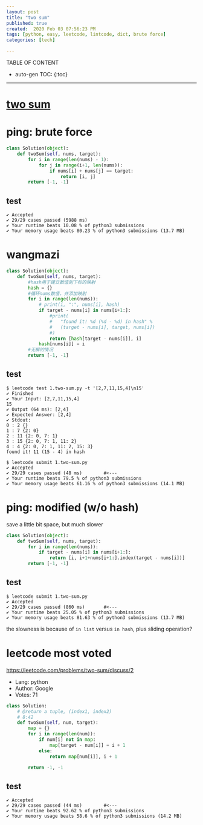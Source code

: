 ```yaml
---
layout: post
title: "two sum"
published: true
created:  2020 Feb 03 07:56:23 PM
tags: [python, easy, leetcode, lintcode, dict, brute force]
categories: [tech]

---
```


TABLE OF CONTENT

* auto-gen TOC:
{:toc}

- - -

# [two sum](https://www.lintcode.com/problem/two-sum/description)

# ping: brute force

```python
class Solution(object):
    def twoSum(self, nums, target):
        for i in range(len(nums) - 1):
            for j in range(i+1, len(nums)):
                if nums[i] + nums[j] == target:
                    return [i, j]
        return [-1, -1]
```

## test

    ✔ Accepted
    ✔ 29/29 cases passed (5988 ms)
    ✔ Your runtime beats 10.08 % of python3 submissions
    ✔ Your memory usage beats 80.23 % of python3 submissions (13.7 MB)

# wangmazi

```python
class Solution(object):
    def twoSum(self, nums, target):
        #hash用于建立数值到下标的映射
        hash = {}
        #循环nums数值，并添加映射
        for i in range(len(nums)):
            # print(i, ":", nums[i], hash)
            if target - nums[i] in nums[i+1:]:
                #print(
                #   "found it! %d (%d - %d) in hash" % 
                #   (target - nums[i], target, nums[i]) 
                #)
                return [hash[target - nums[i]], i]
            hash[nums[i]] = i
        #无解的情况
        return [-1, -1]
```

## test

    $ leetcode test 1.two-sum.py -t '[2,7,11,15,4]\n15'
    ✔ Finished
    ✔ Your Input: [2,7,11,15,4]
    15
    ✔ Output (64 ms): [2,4]
    ✔ Expected Answer: [2,4]
    ✔ Stdout: 
    0 : 2 {}
    1 : 7 {2: 0}
    2 : 11 {2: 0, 7: 1}
    3 : 15 {2: 0, 7: 1, 11: 2}
    4 : 4 {2: 0, 7: 1, 11: 2, 15: 3}
    found it! 11 (15 - 4) in hash

    $ leetcode submit 1.two-sum.py
    ✔ Accepted
    ✔ 29/29 cases passed (48 ms)        #<---
    ✔ Your runtime beats 79.5 % of python3 submissions
    ✔ Your memory usage beats 61.16 % of python3 submissions (14.1 MB)

# ping: modified (w/o hash)

save a little bit space, but much slower

```python
class Solution(object):
    def twoSum(self, nums, target):
        for i in range(len(nums)):
            if target - nums[i] in nums[i+1:]:
                return [i, i+1+nums[i+1:].index(target - nums[i])]
        return [-1, -1]
```

## test

    $ leetcode submit 1.two-sum.py
    ✔ Accepted
    ✔ 29/29 cases passed (860 ms)       #<---
    ✔ Your runtime beats 25.05 % of python3 submissions
    ✔ Your memory usage beats 81.63 % of python3 submissions (13.7 MB)

the slowness is because of `in list` versus `in hash`, plus sliding operation?

# leetcode most voted

https://leetcode.com/problems/two-sum/discuss/2

* Lang:    python
* Author:  Google
* Votes:   71

```python
class Solution:
    # @return a tuple, (index1, index2)
    # 8:42
    def twoSum(self, num, target):
        map = {}
        for i in range(len(num)):
            if num[i] not in map:
                map[target - num[i]] = i + 1
            else:
                return map[num[i]], i + 1

        return -1, -1
```

## test

    ✔ Accepted
    ✔ 29/29 cases passed (44 ms)        #<---
    ✔ Your runtime beats 92.62 % of python3 submissions
    ✔ Your memory usage beats 58.6 % of python3 submissions (14.2 MB)


